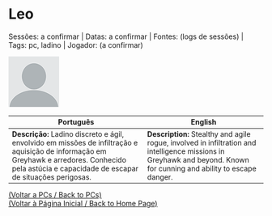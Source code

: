 
# Leo

Sessões: a confirmar | Datas: a confirmar | Fontes: (logs de sessões) | Tags: pc, ladino | Jogador: (a confirmar)

![Leo](docs/dm/pc/blank.png)

| Português | English |
|-----------|---------|
| **Descrição:** Ladino discreto e ágil, envolvido em missões de infiltração e aquisição de informação em Greyhawk e arredores. Conhecido pela astúcia e capacidade de escapar de situações perigosas. | **Description:** Stealthy and agile rogue, involved in infiltration and intelligence missions in Greyhawk and beyond. Known for cunning and ability to escape danger. |

[(Voltar a PCs / Back to PCs)](pcs.md)  
[(Voltar à Página Inicial / Back to Home Page)](home.md)



















